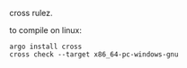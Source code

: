 cross rulez. 

to compile on linux: 
```
argo install cross
cross check --target x86_64-pc-windows-gnu
```
